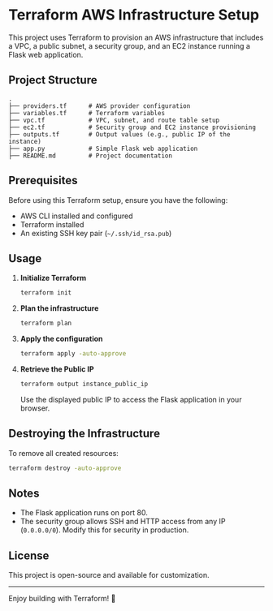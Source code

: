 # Terraform AWS Infrastructure Setup

This project uses Terraform to provision an AWS infrastructure that includes a VPC, a public subnet, a security group, and an EC2 instance running a Flask web application.

## Project Structure

```
.
├── providers.tf      # AWS provider configuration
├── variables.tf      # Terraform variables
├── vpc.tf            # VPC, subnet, and route table setup
├── ec2.tf            # Security group and EC2 instance provisioning
├── outputs.tf        # Output values (e.g., public IP of the instance)
├── app.py            # Simple Flask web application
├── README.md         # Project documentation
```

## Prerequisites

Before using this Terraform setup, ensure you have the following:
- AWS CLI installed and configured
- Terraform installed
- An existing SSH key pair (`~/.ssh/id_rsa.pub`)

## Usage

1. **Initialize Terraform**
   ```sh
   terraform init
   ```

2. **Plan the infrastructure**
   ```sh
   terraform plan
   ```

3. **Apply the configuration**
   ```sh
   terraform apply -auto-approve
   ```

4. **Retrieve the Public IP**
   ```sh
   terraform output instance_public_ip
   ```
   Use the displayed public IP to access the Flask application in your browser.

## Destroying the Infrastructure

To remove all created resources:
```sh
terraform destroy -auto-approve
```

## Notes
- The Flask application runs on port 80.
- The security group allows SSH and HTTP access from any IP (`0.0.0.0/0`). Modify this for security in production.

## License
This project is open-source and available for customization.

---

Enjoy building with Terraform! 🚀
